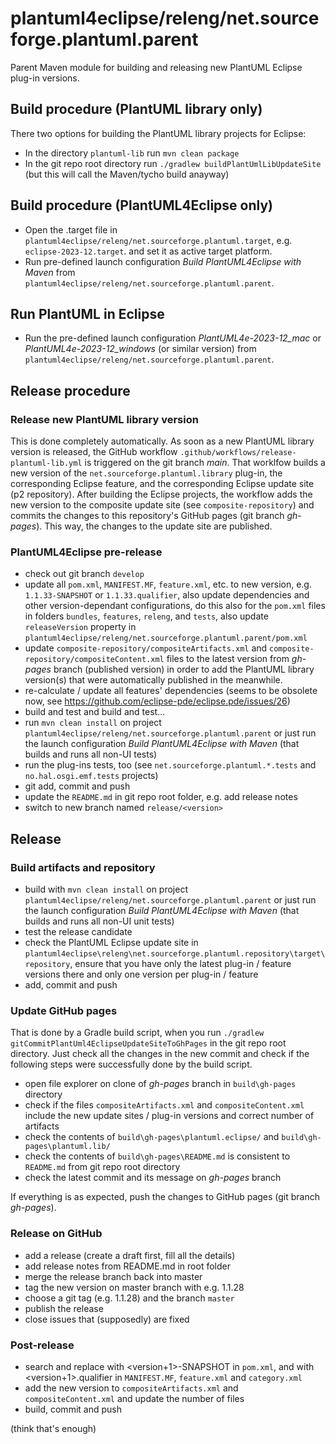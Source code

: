 # plantuml4eclipse/releng/net.sourceforge.plantuml.parent

Parent Maven module for building and releasing new PlantUML Eclipse plug-in versions.

## Build procedure (PlantUML library only)

There two options for building the PlantUML library projects for Eclipse:
- In the directory `plantuml-lib` run `mvn clean package`
- In the git repo root directory run `./gradlew buildPlantUmlLibUpdateSite` (but this will call the Maven/tycho build anayway) 

## Build procedure (PlantUML4Eclipse only)

- Open the .target file in `plantuml4eclipse/releng/net.sourceforge.plantuml.target`, e.g. `eclipse-2023-12.target`. and set it as active target platform.
- Run pre-defined launch configuration *Build PlantUML4Eclipse with Maven* from `plantuml4eclipse/releng/net.sourceforge.plantuml.parent`.

## Run PlantUML in Eclipse

- Run the pre-defined launch configuration *PlantUML4e-2023-12_mac* or *PlantUML4e-2023-12_windows* (or similar version) from `plantuml4eclipse/releng/net.sourceforge.plantuml.parent`.

## Release procedure

### Release new PlantUML library version

This is done completely automatically.
As soon as a new PlantUML library version is released, the GitHub workflow `.github/workflows/release-plantuml-lib.yml` is triggered on the git branch *main*.
That worklfow builds a new version of the `net.sourceforge.plantuml.library` plug-in, the corresponding Eclipse feature, and the corresponding Eclipse update site (p2 repository).
After building the Eclipse projects, the workflow adds the new version to the composite update site (see `composite-repository`)
and commits the changes to this repository's GitHub pages (git branch *gh-pages*).
This way, the changes to the update site are published.


### PlantUML4Eclipse pre-release

- check out git branch `develop`
- update all `pom.xml`, `MANIFEST.MF`, `feature.xml`, etc. to new version, e.g. `1.1.33-SNAPSHOT` or `1.1.33.qualifier`,
  also update dependencies and other version-dependant configurations,
  do this also for the `pom.xml` files in folders `bundles`, `features`, `releng`, and `tests`,
  also update `releaseVersion` property in `plantuml4eclipse/releng/net.sourceforge.plantuml.parent/pom.xml`
- update `composite-repository/compositeArtifacts.xml` and `composite-repository/compositeContent.xml` files to the latest version from *gh-pages* branch (published version)
  in order to add the PlantUML library version(s) that were automatically published in the meanwhile.
- re-calculate / update all features' dependencies (seems to be obsolete now, see https://github.com/eclipse-pde/eclipse.pde/issues/26)
- build and test and build and test...
- run `mvn clean install` on project `plantuml4eclipse/releng/net.sourceforge.plantuml.parent` or just run the launch configuration *Build PlantUML4Eclipse with Maven*
  (that builds and runs all non-UI tests)
- run the plug-ins tests, too (see `net.sourceforge.plantuml.*.tests` and `no.hal.osgi.emf.tests` projects)
- git add, commit and push
- update the `README.md` in git repo root folder, e.g. add release notes
- switch to new branch named `release/<version>`

## Release

### Build artifacts and repository

- build with `mvn clean install` on project `plantuml4eclipse/releng/net.sourceforge.plantuml.parent` 
  or just run the launch configuration *Build PlantUML4Eclipse with Maven*
  (that builds and runs all non-UI unit tests)
- test the release candidate
- check the PlantUML Eclipse update site in `plantuml4eclipse\releng\net.sourceforge.plantuml.repository\target\repository`,
  ensure that you have only the latest plug-in / feature versions there and only one version per plug-in / feature
- add, commit and push

### Update GitHub pages

That is done by a Gradle build script, when you run `./gradlew gitCommitPlantUml4EclipseUpdateSiteToGhPages` in the git repo root directory.
Just check all the changes in the new commit and check if the following steps were successfully done by the build script.

- open file explorer on clone of *gh-pages* branch in `build\gh-pages` directory
- check if the files `compositeArtifacts.xml` and `compositeContent.xml` include the new update sites / plug-in versions
  and correct number of artifacts
- check the contents of `build\gh-pages\plantuml.eclipse/` and `build\gh-pages\plantuml.lib/`
- check the contents of `build\gh-pages\README.md` is consistent to `README.md` from git repo root directory
- check the latest commit and its message on *gh-pages* branch

If everything is as expected, push the changes to GitHub pages (git branch *gh-pages*).

### Release on GitHub

- add a release (create a draft first, fill all the details)
- add release notes from README.md in root folder
- merge the release branch back into master
- tag the new version on master branch with e.g. 1.1.28
- choose a git tag (e.g. 1.1.28) and the branch `master`
- publish the release
- close issues that (supposedly) are fixed

### Post-release

- search and replace <version> with <version+1>-SNAPSHOT in `pom.xml`, and <version> with <version+1>.qualifier in `MANIFEST.MF`, `feature.xml` and `category.xml`
- add the new version to `compositeArtifacts.xml` and `compositeContent.xml` and update the number of files
- build, commit and push

(think that's enough)
